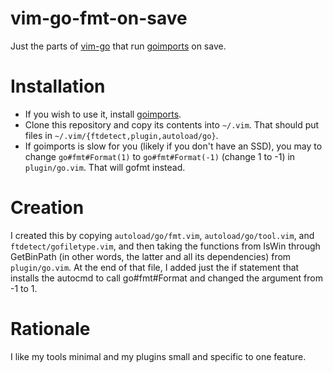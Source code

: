 # vim-go-fmt-on-save

Just the parts of [vim-go][v] that run [goimports][i] on save.

[v]: https://github.com/fatih/vim-go

# Installation

* If you wish to use it, install [goimports][i].
* Clone this repository and copy its contents into `~/.vim`. That should
    put files in `~/.vim/{ftdetect,plugin,autoload/go}`.
* If goimports is slow for you (likely if you don't have an SSD), you may
    to change `go#fmt#Format(1)` to `go#fmt#Format(-1)` (change 1 to -1)
    in `plugin/go.vim`. That will gofmt instead.

[i]: https://godoc.org/golang.org/x/tools/cmd/goimports

# Creation

I created this by copying `autoload/go/fmt.vim`, `autoload/go/tool.vim`, and
`ftdetect/gofiletype.vim`, and then taking the functions from IsWin through
GetBinPath (in other words, the latter and all its dependencies) from
`plugin/go.vim`. At the end of that file, I added just the if statement
that installs the autocmd to call go#fmt#Format and changed the argument
from -1 to 1.

# Rationale

I like my tools minimal and my plugins small and specific to one feature.
